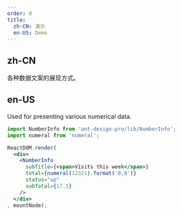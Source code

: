 ```yaml
---
order: 0
title: 
  zh-CN: 演示
  en-US: Demo
---
```


## zh-CN

各种数据文案的展现方式。

## en-US

Used for presenting various numerical data.

````jsx
import NumberInfo from 'ant-design-pro/lib/NumberInfo';
import numeral from 'numeral';

ReactDOM.render(
  <div>
    <NumberInfo
      subTitle={<span>Visits this week</span>}
      total={numeral(12321).format('0,0')}
      status="up"
      subTotal={17.1}
    />
  </div>
, mountNode);
````
